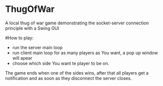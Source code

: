 # ThugOfWar
A local thug of war game demonstrating the socket-server connection principle with a Swing GUI

#How to play:

- run the server main loop
- run client main loop for as many players as You want, a pop up window will apear
- choose which side You want te player to be on.

The game ends when one of the sides wins, after that all players get a notification and as soon as they disconnect the server closes.

